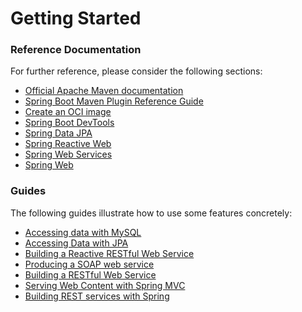# Getting Started

### Reference Documentation
For further reference, please consider the following sections:

* [Official Apache Maven documentation](https://maven.apache.org/guides/index.html)
* [Spring Boot Maven Plugin Reference Guide](https://docs.spring.io/spring-boot/docs/3.1.5/maven-plugin/reference/html/)
* [Create an OCI image](https://docs.spring.io/spring-boot/docs/3.1.5/maven-plugin/reference/html/#build-image)
* [Spring Boot DevTools](https://docs.spring.io/spring-boot/docs/3.1.5/reference/htmlsingle/index.html#using.devtools)
* [Spring Data JPA](https://docs.spring.io/spring-boot/docs/3.1.5/reference/htmlsingle/index.html#data.sql.jpa-and-spring-data)
* [Spring Reactive Web](https://docs.spring.io/spring-boot/docs/3.1.5/reference/htmlsingle/index.html#web.reactive)
* [Spring Web Services](https://docs.spring.io/spring-boot/docs/3.1.5/reference/htmlsingle/index.html#io.webservices)
* [Spring Web](https://docs.spring.io/spring-boot/docs/3.1.5/reference/htmlsingle/index.html#web)

### Guides
The following guides illustrate how to use some features concretely:

* [Accessing data with MySQL](https://spring.io/guides/gs/accessing-data-mysql/)
* [Accessing Data with JPA](https://spring.io/guides/gs/accessing-data-jpa/)
* [Building a Reactive RESTful Web Service](https://spring.io/guides/gs/reactive-rest-service/)
* [Producing a SOAP web service](https://spring.io/guides/gs/producing-web-service/)
* [Building a RESTful Web Service](https://spring.io/guides/gs/rest-service/)
* [Serving Web Content with Spring MVC](https://spring.io/guides/gs/serving-web-content/)
* [Building REST services with Spring](https://spring.io/guides/tutorials/rest/)

